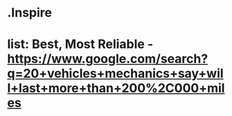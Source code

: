 # .Inspire
# list: Best, Most Reliable - https://www.google.com/search?q=20+vehicles+mechanics+say+will+last+more+than+200%2C000+miles
